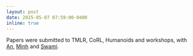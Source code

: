 ```yaml
---
layout: post
date: 2025-05-07 07:59:00-0400
inline: true
---
```

Papers were submitted to TMLR, CoRL, Humanoids and workshops, with [An](https://www.ias.informatik.tu-darmstadt.de/Team/AnThaiLe), [Minh](https://scholar.google.com/citations?hl=en&user=qyExc4QAAAAJ&view_op=list_works&sortby=pubdate) and [Swami](https://swami1995.github.io/).
